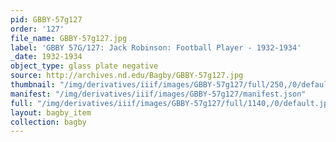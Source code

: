 ```yaml
---
pid: GBBY-57g127
order: '127'
file_name: GBBY-57g127.jpg
label: 'GBBY 57G/127: Jack Robinson: Football Player - 1932-1934'
_date: 1932-1934
object_type: glass plate negative
source: http://archives.nd.edu/Bagby/GBBY-57g127.jpg
thumbnail: "/img/derivatives/iiif/images/GBBY-57g127/full/250,/0/default.jpg"
manifest: "/img/derivatives/iiif/images/GBBY-57g127/manifest.json"
full: "/img/derivatives/iiif/images/GBBY-57g127/full/1140,/0/default.jpg"
layout: bagby_item
collection: bagby
---
```

